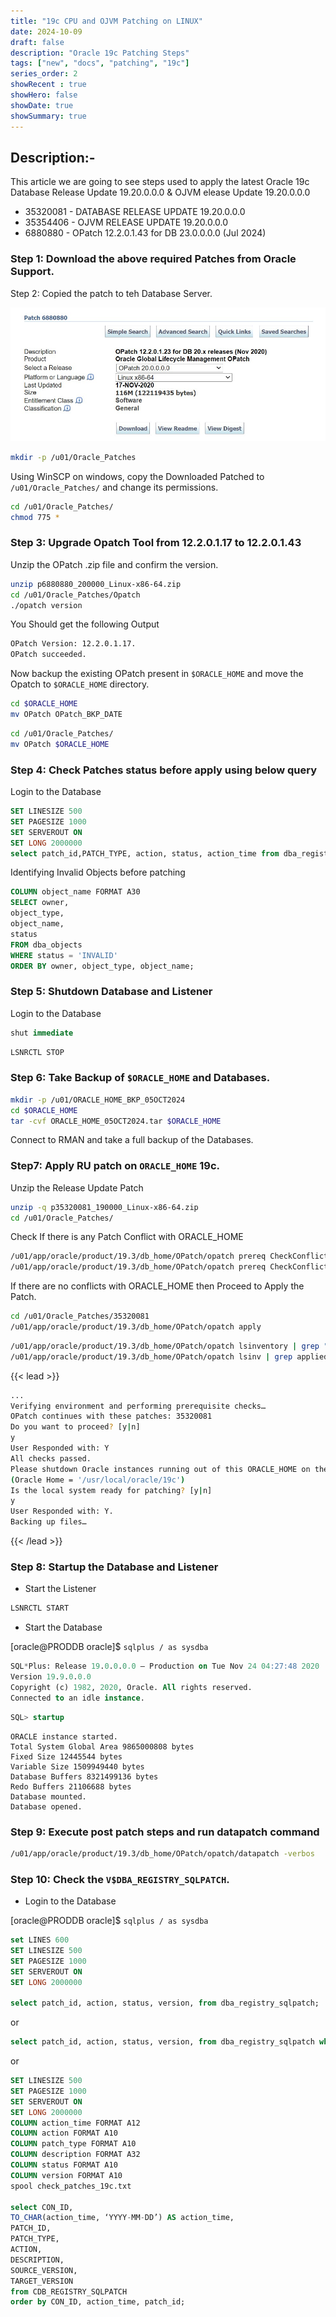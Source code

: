 ```yaml
---
title: "19c CPU and OJVM Patching on LINUX"
date: 2024-10-09
draft: false
description: "Oracle 19c Patching Steps"
tags: ["new", "docs", "patching", "19c"]
series_order: 2
showRecent : true
showHero: false
showDate: true
showSummary: true
---
```


## Description:-

This article we are going to see steps used to apply the latest Oracle 19c Database Release Update 19.20.0.0.0 & OJVM elease Update 19.20.0.0.0

- 35320081 - DATABASE RELEASE UPDATE 19.20.0.0.0
- 35354406 - OJVM RELEASE UPDATE 19.20.0.0.0
- 6880880 - OPatch 12.2.0.1.43 for DB 23.0.0.0.0 (Jul 2024)

### Step 1: Download the above required Patches from Oracle Support.



Step 2: Copied the patch to teh Database Server.

![Step 02](screenshots/2.jpg)

```bash
mkdir -p /u01/Oracle_Patches
```

Using WinSCP on windows, copy the Downloaded Patched to `/u01/Oracle_Patches/` and change its permissions.
```bash
cd /u01/Oracle_Patches/
chmod 775 *
```

### Step 3: Upgrade Opatch Tool from 12.2.0.1.17 to 12.2.0.1.43

Unzip the OPatch .zip file and confirm the version.
```bash
unzip p6880880_200000_Linux-x86-64.zip
cd /u01/Oracle_Patches/Opatch
./opatch version
```
You Should get the following Output
```bash
OPatch Version: 12.2.0.1.17.
OPatch succeeded.
```

Now backup the existing OPatch present in `$ORACLE_HOME` and move the Opatch to `$ORACLE_HOME` directory.

```bash
cd $ORACLE_HOME
mv OPatch OPatch_BKP_DATE
```
```bash
cd /u01/Oracle_Patches/
mv OPatch $ORACLE_HOME
```

### Step 4: Check Patches status before apply using below query

Login to the Database
```sql
SET LINESIZE 500
SET PAGESIZE 1000
SET SERVEROUT ON
SET LONG 2000000
select patch_id,PATCH_TYPE, action, status, action_time from dba_registry_sqlpatch;
```

Identifying Invalid Objects before patching
```sql
COLUMN object_name FORMAT A30
SELECT owner,
object_type,
object_name,
status
FROM dba_objects
WHERE status = 'INVALID'
ORDER BY owner, object_type, object_name;
```

### Step 5: Shutdown Database and Listener

Login to the Database
```sql
shut immediate
```
```bash
LSNRCTL STOP
```


### Step 6: Take Backup of `$ORACLE_HOME` and Databases.

```bash
mkdir -p /u01/ORACLE_HOME_BKP_05OCT2024
cd $ORACLE_HOME
tar -cvf ORACLE_HOME_05OCT2024.tar $ORACLE_HOME
```

Connect to RMAN and take a full backup of the Databases.

### Step7: Apply RU patch on `ORACLE_HOME` 19c.

Unzip the Release Update Patch
```bash
unzip -q p35320081_190000_Linux-x86-64.zip
cd /u01/Oracle_Patches/
```
Check If there is any Patch Conflict with ORACLE_HOME
```bash
/u01/app/oracle/product/19.3/db_home/OPatch/opatch prereq CheckConflictAgainstOHWithDetail -ph /u01/Oracle_Patches/35320081
/u01/app/oracle/product/19.3/db_home/OPatch/opatch prereq CheckConflictAgainstOHWithDetail -ph /u01/Oracle_Patches/35354406
```
If there are no conflicts with ORACLE_HOME then Proceed to Apply the Patch.
```bash
cd /u01/Oracle_Patches/35320081 
/u01/app/oracle/product/19.3/db_home/OPatch/opatch apply
```

```bash
/u01/app/oracle/product/19.3/db_home/OPatch/opatch lsinventory | grep "Patch description"
/u01/app/oracle/product/19.3/db_home/OPatch/opatch lsinv | grep applied
```

{{< lead >}}
```bash
...
Verifying environment and performing prerequisite checks…
OPatch continues with these patches: 35320081
Do you want to proceed? [y|n]
y
User Responded with: Y
All checks passed.
Please shutdown Oracle instances running out of this ORACLE_HOME on the local system.
(Oracle Home = '/usr/local/oracle/19c')
Is the local system ready for patching? [y|n]
y
User Responded with: Y.
Backing up files…
```
{{< /lead >}}


### Step 8: Startup the Database and Listener

- Start the Listener
```bash
LSNRCTL START
```
- Start the Database

[oracle@PRODDB oracle]$ `sqlplus / as sysdba`

```sql
SQL*Plus: Release 19.0.0.0.0 – Production on Tue Nov 24 04:27:48 2020
Version 19.9.0.0.0
Copyright (c) 1982, 2020, Oracle. All rights reserved.
Connected to an idle instance.
```

```sql
SQL> startup
```

```
ORACLE instance started.
Total System Global Area 9865000808 bytes
Fixed Size 12445544 bytes
Variable Size 1509949440 bytes
Database Buffers 8321499136 bytes
Redo Buffers 21106688 bytes
Database mounted.
Database opened.
```

### Step 9: Execute post patch steps and run datapatch command

```bash
/u01/app/oracle/product/19.3/db_home/OPatch/opatch/datapatch -verbos
```

### Step 10: Check the `V$DBA_REGISTRY_SQLPATCH`.

- Login to the Database

[oracle@PRODDB oracle]$ `sqlplus / as sysdba`

```sql
set LINES 600
SET LINESIZE 500
SET PAGESIZE 1000
SET SERVEROUT ON
SET LONG 2000000

select patch_id, action, status, version, from dba_registry_sqlpatch;
```
or
```sql
select patch_id, action, status, version, from dba_registry_sqlpatch where patch_id in ('35320081', '35354406');
```
or
```sql
SET LINESIZE 500
SET PAGESIZE 1000
SET SERVEROUT ON
SET LONG 2000000
COLUMN action_time FORMAT A12
COLUMN action FORMAT A10
COLUMN patch_type FORMAT A10
COLUMN description FORMAT A32
COLUMN status FORMAT A10
COLUMN version FORMAT A10
spool check_patches_19c.txt

select CON_ID,
TO_CHAR(action_time, ‘YYYY-MM-DD’) AS action_time,
PATCH_ID,
PATCH_TYPE,
ACTION,
DESCRIPTION,
SOURCE_VERSION,
TARGET_VERSION
from CDB_REGISTRY_SQLPATCH
order by CON_ID, action_time, patch_id;
```